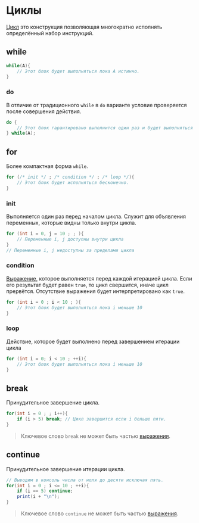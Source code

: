 <show-structure for="chapter,procedure" depth="3"/>

# Циклы

<a href="https://www.angelcode.com/angelscript/sdk/docs/manual/doc_script_statements.html#while"/>

[Цикл](https://w.wiki/9kNy) это конструкция позволяющая многократно исполнять определённый набор инструкций.

## while

```C#
while(A){
    // Этот блок будет выполняться пока A истинно. 
}
```

### do

В отличие от традиционного `while` в `do` варианте условие проверяется после совершения действия.

```C#
do {
    // Этот блок гарантировано выполнится один раз и будет выполняться пока A истинно.
} while(A);
```

## for

Более компактная форма `while`.

```C#
for (/* init */ ; /* condition */ ; /* loop */){
    // Этот блок будет исполняться бесконечно.
}
```

### init

Выполняется один раз перед началом цикла. Служит для объявления переменных, которые видны только внутри цикла.

```C#
for (int i = 0, j = 10 ; ; ){
    // Переменные i, j доступны внутри цикла
}
// Переменные i, j недоступны за пределами цикла
```

### condition

[Выражение,](expressions.md) которое выполняется перед каждой итерацией цикла. Если его результат будет равен `true`, то
цикл свершится, иначе цикл прервётся. Отсутствие выражения будет интерпретировано как `true`.

```C#
for (int i = 0 ; i < 10 ; ){
    // Этот блок будет выполняться пока i меньше 10
}
```

### loop

Действие, которое будет выполнено перед завершением итерации цикла

```C#
for (int i = 0; i < 10 ; ++i){
    // Этот блок будет выполняться пока i меньше 10
}
```

## break

Принудительное завершение цикла.

```C#
for(int i = 0 ; ; i++){
    if (i > 5) break; // Цикл завершится если i больше пяти.
}
```

> Ключевое слово `break` не может быть частью [выражения](expressions.md).

## continue

Принудительное завершение итерации цикла.

```C#
// Выводим в консоль числа от ноля до десяти исключая пять.
for(int i = 0 ; i <= 10 ; ++i){
    if (i == 5) continue;
    print(i + "\n");
}
```

> Ключевое слово `continue` не может быть частью [выражения](expressions.md).
